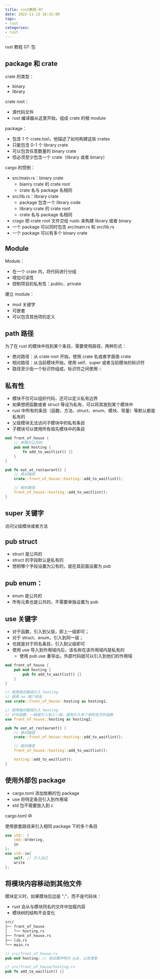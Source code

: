 ```yaml
---
title: rust教程-07
date: 2022-11-13 16:31:00
tags:
- rust
categories:
- rust
---
```


rust 教程 07: 包

<!--more-->

## package 和 crate

crate 的类型：
- binary
- library

crate root：
- 源代码文件
- rust 编译器从这里开始，组成 crate 的根 module

package：
- 包含 1 个 crate.toxl，他描述了如何构建这些 crates
- 只能包含 0-1 个 library crate
- 可以包含任意数量的 binary crate
- 但必须至少包含一个 crate（library 或者 binary）

cargo 的惯例：
- src/main.rs：binary crate
  - bianry crate 的 crate root
  - crate 名与 package 名相同
- src/lib.rs：library crate
  - package 包含一个 library code
  - library crate 的 crate root
  - crate 名与 package 名相同
- crago 把 crate root 文件交给 rustc 来构建 library 或者 binary
- 一个 package 可以同时包含 src/main.rs 和 src/lib.rs
- 一个 package 可以有多个 binary crate

## Module

Module：
- 在一个 crate 内，将代码进行分组
- 增加可读性
- 控制项目的私有性：public、private

建立 module：
- mod 关键字
- 可嵌套
- 可以包含其他项的定义
  
## path 路径

为了在 rust 的模块中找到某个条目，需要使用路径，两种形式：
- 绝对路径：从 crate root 开始，使用 crate 名或者字面值 crate 
- 相对路径：从当前模块开始，使用 self、super 或者当前模块的标识符
- 路径至少由一个标识符组成，标识符之间使用 ::

## 私有性

- 模块不仅可以组织代码，还可以定义私有边界
- 如果想把函数或者 struct 等设为私有，可以将其放到某个模块中
- rust 中所有的条目（函数、方法、struct、enum、模块、常量）等默认都是私有的
- 父级模块无法访问子模块中的私有条目
- 子模块可以使用所有祖先模块中的条目

```rust
mod front_of_house {
    // 声明为公共的
    pub mod hosting {
        fn add_to_waitlist() {}
    }
}

pub fn eat_at_restaurant() {
    // 绝对路径
    crate::front_of_house::hosting::add_to_waitlist();

    // 相对路径
    front_of_house::hosting::add_to_waitlist();
}
```
## super 关键字

访问父级模块或者方法

## pub struct
- struct 是公共的
- struct 的字段默认是私有的
- 想把哪个字段设置为公有的，就在其前面设置为 pub

## pub enum：
- enum 是公共的
- 所有元素也是公共的，不需要单独设置为 pub

## use 关键字 

- 对于函数，引入到父级，即上一级即可；
- 对于 struct、enum，引入到同一级；
- 也就是对于同名条目，引入到父级即可
- 使用 use 导入到作用域内后，该名称在该作用域内是私有的
  - 使用 pub use 重导出，外部代码就可以引入到他们的作用域

```rust
mod front_of_house {
    pub mod hosting {
        pub fn add_to_waitlist() {}
    }
}

// 使用绝对路径引入 hosting
// 使用 as 搞个别名
use crate::front_of_house::hosting as hosting1;

// 使用相对路径引入 hosting
// 针对函数，一般是引入到上一级，避免引入多个相同名字的函数
use front_of_house::hosting as hosting2;

pub fn eat_at_restaurant() {
    // 绝对路径
    crate::front_of_house::hosting::add_to_waitlist();

    // 相对路径
    front_of_house::hosting::add_to_waitlist();

    hosting::add_to_waitlist();
}
```

## 使用外部包 package

- cargo.toml 添加依赖的包 package
- use 将特定条目引入到作用域
- std 包不需要放入到 c

cargo.toml 中

使用嵌套路径来引入相同 package 下的多个条目
```rust
use std:: {
    cmd::Ordering,
    io
};
use std::io{
    self, // 引入自己
    write
};
```

## 将模块内容移动到其他文件

模块定义时，如果模块后边是 ";"，而不是代码块：
- rust 会从与模块同名的文件中加载内容
- 模块树的结构不会变化

```bash
src/
├── front_of_house
│   └── hosting.rs
├── front_of_house.rs
├── lib.rs
└── main.rs
```

```rust
// src/front_of_house.rs
pub mod hosting; // 依旧要声明为 pub，公有类型

// src/front_of_house/hosting.rs
pub fn add_to_waitlist() {}
```